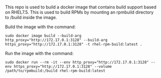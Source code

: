 This repo is used to build a docker image that contains build support
based on RHEL7.5. This is used to build RPMs by mounting an rpmbuild
directory to /build inside the image.

Build the image with the command:
```
sudo docker image build --build-arg http_proxy="http://172.17.0.1:3128" --build-arg https_proxy="http://172.17.0.1:3128" -t rhel-rpm-build:latest .
```

Run the image with the command:
```
sudo docker run --rm -it --env http_proxy="http://172.17.0.1:3128" --env https_proxy="http://172.17.0.1:3128" --volume /path/to/rpmbuild:/build rhel-rpm-build:latest
```

